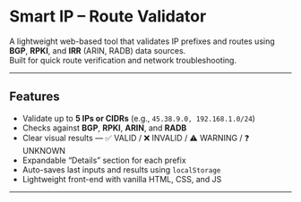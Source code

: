 # Smart IP – Route Validator

A lightweight web-based tool that validates IP prefixes and routes using **BGP**, **RPKI**, and **IRR** (ARIN, RADB) data sources.  
Built for quick route verification and network troubleshooting.

---

## Features

- Validate up to **5 IPs or CIDRs** (e.g., `45.38.9.0, 192.168.1.0/24`)
- Checks against **BGP**, **RPKI**, **ARIN**, and **RADB**
- Clear visual results — ✅ VALID / ❌ INVALID / ⚠️ WARNING / ❓ UNKNOWN
- Expandable “Details” section for each prefix
- Auto-saves last inputs and results using `localStorage`
- Lightweight front-end with vanilla HTML, CSS, and JS

---

